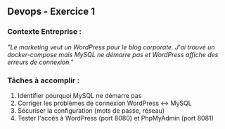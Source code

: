 ## Devops - Exercice 1

### **Contexte Entreprise :**

*"Le marketing veut un WordPress pour le blog corporate. J'ai trouvé un docker-compose mais MySQL ne démarre pas et WordPress affiche des erreurs de connexion."*

### **Tâches à accomplir :**

1. Identifier pourquoi MySQL ne démarre pas
2. Corriger les problèmes de connexion WordPress ↔ MySQL
3. Sécuriser la configuration (mots de passe, réseau)
4. Tester l'accès à WordPress (port 8080) et PhpMyAdmin (port 8081)